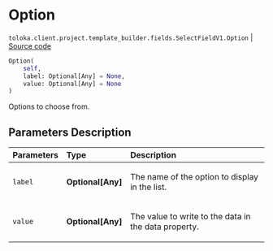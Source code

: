 # Option
`toloka.client.project.template_builder.fields.SelectFieldV1.Option` | [Source code](https://github.com/Toloka/toloka-kit/blob/v1.1.0.post1/src/client/project/template_builder/fields.py#L467)

```python
Option(
    self,
    label: Optional[Any] = None,
    value: Optional[Any] = None
)
```

Options to choose from.

## Parameters Description

| Parameters | Type | Description |
| :----------| :----| :-----------|
`label`|**Optional\[Any\]**|<p>The name of the option to display in the list.</p>
`value`|**Optional\[Any\]**|<p>The value to write to the data in the data property.</p>
